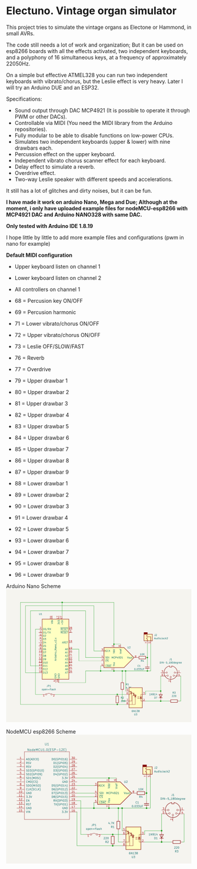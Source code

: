# Electuno. Vintage organ simulator

This project tries to simulate the vintage organs as Electone or Hammond, in small AVRs.

The code still needs a lot of work and organization; But it can be used on esp8266 boards with all the effects activated, two independent keyboards, and a polyphony of 16 simultaneous keys, at a frequency of approximately 22050Hz.

On a simple but effective ATMEL328 you can run two independent keyboards with vibrato/chorus, but the Leslie effect is very heavy.
Later I will try an Arduino DUE and an ESP32.

Specifications:
- Sound output through DAC MCP4921 (It is possible to operate it through PWM or other DACs).
- Controllable via MIDI (You need the MIDI library from the Arduino repositories).
- Fully modular to be able to disable functions on low-power CPUs.
- Simulates two independent keyboards (upper & lower) with nine drawbars each.
- Percussion effect on the upper keyboard.
- Independent vibrato chorus scanner effect for each keyboard.
- Delay effect to simulate a reverb.
- Overdrive effect.
- Two-way Leslie speaker with different speeds and accelerations.

It still has a lot of glitches and dirty noises, but it can be fun. 

**I have made it work on arduino Nano, Mega and Due; Although at the moment, i only have uploaded example files for nodeMCU-esp8266 with MCP4921 DAC and Arduino NANO328 with same DAC.**

**Only tested with Arduino IDE 1.8.19**

I hope little by little to add more example files and configurations (pwm in nano for example)

**Default MIDI configuration**

- Upper keyboard listen on channel 1
- Lower keyboard listen on channel 2
- All controllers on channel 1

- 68 = Percusion key ON/OFF
- 69 = Percusion harmonic
- 71 = Lower vibrato/chorus ON/OFF
- 72 = Upper vibrato/chorus ON/OFF
- 73 = Leslie OFF/SLOW/FAST
- 76 = Reverb
- 77 = Overdrive
- 79 = Upper drawbar 1
- 80 = Upper drawbar 2
- 81 = Upper drawbar 3
- 82 = Upper drawbar 4
- 83 = Upper drawbar 5
- 84 = Upper drawbar 6
- 85 = Upper drawbar 7
- 86 = Upper drawbar 8
- 87 = Upper drawbar 9
- 88 = Lower drawbar 1
- 89 = Lower drawbar 2
- 90 = Lower drawbar 3
- 91 = Lower drawbar 4
- 92 = Lower drawbar 5
- 93 = Lower drawbar 6
- 94 = Lower drawbar 7
- 95 = Lower drawbar 8
- 96 = Lower drawbar 9



Arduino Nano Scheme
![Arduino Nano Scheme](extras/electuno_schematics_nano-uno.png)

NodeMCU esp8266 Scheme
![NodeMCU esp8266 Schemes](extras/electuno_schematics_nodeMCU.png)

